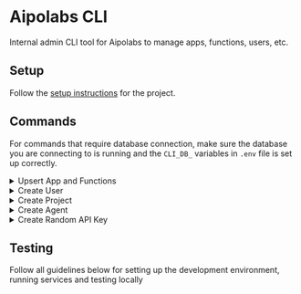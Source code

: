 # Aipolabs CLI
Internal admin CLI tool for Aipolabs to manage apps, functions, users, etc.

## Setup
Follow the [setup instructions](../README.md) for the project.

## Commands
For commands that require database connection, make sure the database you are connecting to is running and the `CLI_DB_` variables in `.env` file is set up correctly.

<details>
  <summary>Upsert App and Functions</summary>
  This command will create or update an app and its functions in the database, based on the app json file provided.

  Example files: [`aipolabs_test`](../../apps/aipolabs_test).

  ```bash
  python -m aipolabs.cli.aipolabs upsert-app-and-functions --app-file ./apps/aipolabs_test/app.json --functions-file ./apps/aipolabs_test/functions.json
  ```
</details>

<details>
  <summary>Create User</summary>
  This command will create a user in the database.

  ```bash
  python -m aipolabs.cli.aipolabs create-user --auth-provider google --auth-user-id 1234567890 --name "John Doe" --email "john.doe@example.com" --profile-picture "https://example.com/profile.jpg" --plan free
  ```
</details>

<details>
  <summary>Create Project</summary>
  This command will create a project in the database.
  You need to create the user first before creating a project for the user.

  ```bash
  python -m aipolabs.cli.aipolabs create-project --project-name "My Project" --owner-type user --owner-id "8341edc4-eeb6-4e90-abe3-0051a9a7b9a5" --created-by "8341edc4-eeb6-4e90-abe3-0051a9a7b9a5" --visibility-access public
  ```
</details>

<details>
  <summary>Create Agent</summary>
  This command will create an agent in the database.
  You need to create the project first before creating an agent for the project.

  ```bash
  python -m aipolabs.cli.aipolabs create-agent --agent-name "My Agent" --description "My Agent Description" --project-id "51711368-ef40-4efc-a9ab-5d44dbe0d671" --created-by "8341edc4-eeb6-4e90-abe3-0051a9a7b9a5"
  ```
</details>

<details>
  <summary>Create Random API Key</summary>
  This command will create an api key for random user and project and agent.
  Set the --visibility-access to private if you want to test with private apps and functions.
  ```bash
  python -m aipolabs.cli.aipolabs create-random-api-key --visibility-access public
  ```
</details>

## Testing
Follow all guidelines below for setting up the development environment, running services and testing locally
